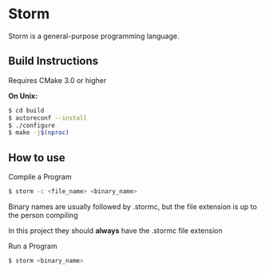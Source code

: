 # Storm
Storm is a general-purpose programming language.

## Build Instructions

Requires CMake 3.0 or higher

**On Unix:**
```sh
$ cd build
$ autoreconf --install
$ ./configure
$ make -j$(nproc)
```

## How to use

Compile a Program
```sh
$ storm -c <file_name> <binary_name>
```
Binary names are usually followed by .stormc, but the file extension is up to the person compiling

In this project they should **always** have the .stormc file extension

Run a Program
```sh
$ storm <binary_name>
```